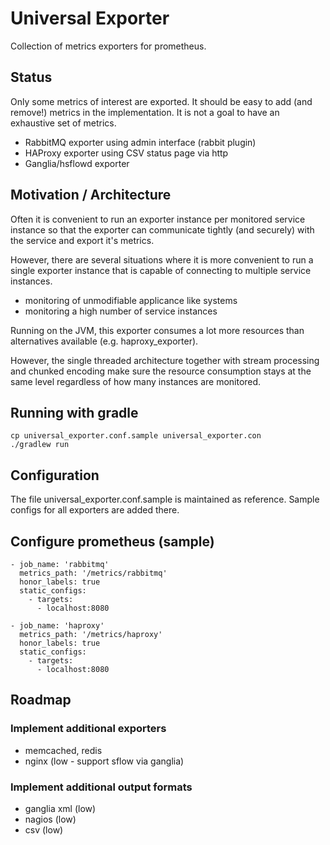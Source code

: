 # Universal Exporter

Collection of metrics exporters for prometheus.
 
## Status

Only some metrics of interest are exported. It should be
 easy to add (and remove!) metrics in the implementation.
 It is not a goal to have an exhaustive set of metrics.

* RabbitMQ exporter using admin interface (rabbit plugin)
* HAProxy exporter using CSV status page via http
* Ganglia/hsflowd exporter

## Motivation / Architecture

Often it is convenient to run an exporter instance
 per monitored service instance so that the exporter
 can communicate tightly (and securely) with the 
 service and export it's metrics. 

However, there are several situations where it is
 more convenient to run a single exporter instance
 that is capable of connecting to multiple service
 instances.

* monitoring of unmodifiable applicance like systems
* monitoring a high number of service instances

Running on the JVM, this exporter consumes a lot more 
 resources than alternatives available (e.g. haproxy_exporter).

However, the single threaded architecture together with stream
 processing and chunked encoding make sure the resource 
 consumption stays at the same level regardless of how many 
 instances are monitored.

## Running with gradle 

    cp universal_exporter.conf.sample universal_exporter.con
    ./gradlew run

## Configuration

The file universal_exporter.conf.sample is maintained as
 reference. Sample configs for all exporters are added there.

## Configure prometheus (sample)

    - job_name: 'rabbitmq'
      metrics_path: '/metrics/rabbitmq'
      honor_labels: true
      static_configs:
        - targets:
          - localhost:8080

    - job_name: 'haproxy'
      metrics_path: '/metrics/haproxy'
      honor_labels: true
      static_configs:
        - targets:
          - localhost:8080

## Roadmap

### Implement additional exporters

* memcached, redis
* nginx (low - support sflow via ganglia)

### Implement additional output formats

* ganglia xml (low)
* nagios (low)
* csv (low)
